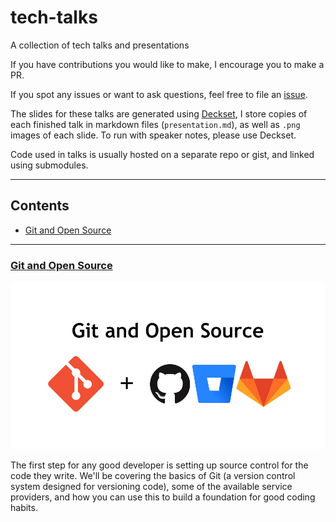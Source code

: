 # tech-talks

A collection of tech talks and presentations

If you have contributions you would like to make, I encourage you to make a PR.

If you spot any issues or want to ask questions, feel free to file an [issue](https://github.com/nchlswhttkr/tech-talks/issues/new).

The slides for these talks are generated using [Deckset](https://www.decksetapp.com/), I store copies of each finished talk in markdown files (`presentation.md`), as well as `.png` images of each slide. To run with speaker notes, please use Deckset.

Code used in talks is usually hosted on a separate repo or gist, and linked using submodules.

---

## Contents

- [Git and Open Source](#git-and-open-source)

---

### [Git and Open Source](./git)

[![](./git/git-and-open-source.png)](./git)

The first step for any good developer is setting up source control for the code they write. We'll be covering the basics of Git (a version control system designed for versioning code), some of the available service providers, and how you can use this to build a foundation for good coding habits.
